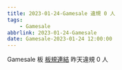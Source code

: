 ```yaml
---
title: 2023-01-24-Gamesale 違規 0 人
tags:
    - Gamesale
abbrlink: 2023-01-24-Gamesale
date: Gamesale-2023-01-24 12:00:00
---
```

Gamesale 板 [板規連結](https://www.ptt.cc/bbs/Gossiping/M.1637425085.A.07D.html)
昨天違規 0 人
